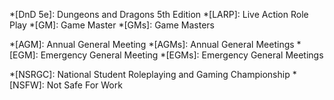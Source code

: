 <!-- 
This is a glossary of abbreviations used all across the website.
It is automatically applied to every single page on the website by the renderer, so that they only need to be defined in one place.

Having this glossary means pages don't need to explain what the abbreviations mean, because MkDocs will add a tooltip to the abbreviation for us.

See this link for guidance on adding new definitions:
https://squidfunk.github.io/mkdocs-material/reference/tooltips/#adding-abbreviations
-->

*[DnD 5e]: Dungeons and Dragons 5th Edition
*[LARP]: Live Action Role Play
*[GM]: Game Master
*[GMs]: Game Masters

*[AGM]: Annual General Meeting
*[AGMs]: Annual General Meetings
*[EGM]: Emergency General Meeting
*[EGMs]: Emergency General Meetings

*[NSRGC]: National Student Roleplaying and Gaming Championship
*[NSFW]: Not Safe For Work